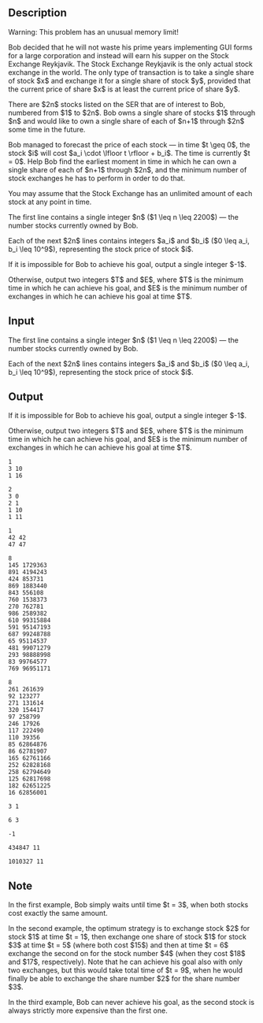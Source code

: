 ## Description

<div><p><span class="tex-font-style-bf">Warning: This problem has an unusual memory limit!</span></p><p>Bob decided that he will not waste his prime years implementing GUI forms for a large corporation and instead will earn his supper on the Stock Exchange Reykjavik. The Stock Exchange Reykjavik is the only actual stock exchange in the world. The only type of transaction is to take a single share of stock $x$ and exchange it for a single share of stock $y$, provided that the current price of share $x$ is at least the current price of share $y$. </p><p>There are $2n$ stocks listed on the SER that are of interest to Bob, numbered from $1$ to $2n$. Bob owns a single share of stocks $1$ through $n$ and would like to own a single share of each of $n+1$ through $2n$ some time in the future.</p><p>Bob managed to forecast the price of each stock&nbsp;— in time $t \geq 0$, the stock $i$ will cost $a_i \cdot \lfloor t \rfloor + b_i$. The time is currently $t = 0$. Help Bob find the earliest moment in time in which he can own a single share of each of $n+1$ through $2n$, and the minimum number of stock exchanges he has to perform in order to do that.</p><p>You may assume that the Stock Exchange has an unlimited amount of each stock at any point in time. </p></div><div class="input-specification"><p>The first line contains a single integer $n$&nbsp;($1 \leq n \leq 2200$)&nbsp;— the number stocks currently owned by Bob.</p><p>Each of the next $2n$ lines contains integers $a_i$ and $b_i$&nbsp;($0 \leq a_i, b_i \leq 10^9$), representing the stock price of stock $i$. </p></div><div class="output-specification"><p>If it is impossible for Bob to achieve his goal, output a single integer $-1$.</p><p>Otherwise, output two integers $T$ and $E$, where $T$ is the minimum time in which he can achieve his goal, and $E$ is the minimum number of exchanges in which he can achieve his goal at time $T$.</p></div>

## Input

<p>The first line contains a single integer $n$&nbsp;($1 \leq n \leq 2200$)&nbsp;— the number stocks currently owned by Bob.</p><p>Each of the next $2n$ lines contains integers $a_i$ and $b_i$&nbsp;($0 \leq a_i, b_i \leq 10^9$), representing the stock price of stock $i$. </p>

## Output

<p>If it is impossible for Bob to achieve his goal, output a single integer $-1$.</p><p>Otherwise, output two integers $T$ and $E$, where $T$ is the minimum time in which he can achieve his goal, and $E$ is the minimum number of exchanges in which he can achieve his goal at time $T$.</p>





```input1
1
3 10
1 16
```




```input2
2
3 0
2 1
1 10
1 11
```




```input3
1
42 42
47 47
```




```input4
8
145 1729363
891 4194243
424 853731
869 1883440
843 556108
760 1538373
270 762781
986 2589382
610 99315884
591 95147193
687 99248788
65 95114537
481 99071279
293 98888998
83 99764577
769 96951171
```




```input5
8
261 261639
92 123277
271 131614
320 154417
97 258799
246 17926
117 222490
110 39356
85 62864876
86 62781907
165 62761166
252 62828168
258 62794649
125 62817698
182 62651225
16 62856001
```




```output1
3 1
```




```output2
6 3
```




```output3
-1
```




```output4
434847 11
```




```output5
1010327 11
```



## Note

<p>In the first example, Bob simply waits until time $t = 3$, when both stocks cost exactly the same amount.</p><p>In the second example, the optimum strategy is to exchange stock $2$ for stock $1$ at time $t = 1$, then exchange one share of stock $1$ for stock $3$ at time $t = 5$ (where both cost $15$) and then at time $t = 6$ exchange the second on for the stock number $4$ (when they cost $18$ and $17$, respectively). Note that he can achieve his goal also with only two exchanges, but this would take total time of $t = 9$, when he would finally be able to exchange the share number $2$ for the share number $3$. </p><p>In the third example, Bob can never achieve his goal, as the second stock is always strictly more expensive than the first one.</p>

